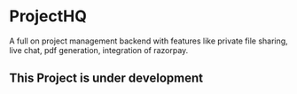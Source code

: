 # ProjectHQ
A full on project management backend with features like private file sharing, live chat, pdf generation, integration of razorpay. 

## This Project is under development

